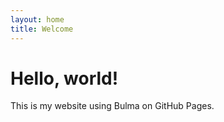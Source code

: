 ```yaml
---
layout: home
title: Welcome
---
```


# Hello, world!
This is my website using Bulma on GitHub Pages.
